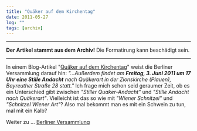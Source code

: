```yaml
---
title: "Quäker auf dem Kirchentag"
date: 2011-05-27
log: ""
tags: [archiv]
---
```

<hr><b>Der Artikel stammt aus dem Archiv!</b> Die Formatirung kann beschädigt sein.<hr>
In einem Blog-Artikel "<a href="http://quaekerberlin.wordpress.com/2011/05/27/quaker-auf-dem-kirchentag/">Quäker auf dem Kirchentag</a>" weist die Berliner Versammlung darauf hin: <i>"...Außerdem findet am <strong>Freitag, 3. Juni 2011 um 17 Uhr eine Stille Andacht</strong> nach Quäkerart in der Zionskirche (Plauen), Bayreuther Straße 28 statt."</i>
<!--break-->
Ich frage mich schon seid geraumer Zeit, ob es ein Unterschied gibt zwischen <i>"Stiller Quaker-Andacht"</i> und 
<i>"Stille Andacht nach Quäkerart"</i>. Vielleicht ist das so wie mit  <i>"Wiener Schnitzel"</i> und 
<i>"Schnitzel Wiener Art"</i>? Also mal bekommt man es mit ein Schwein zu tun, mal mit ein Kalb?

Weiter zu ... <a href="http://quaekerberlin.wordpress.com">Berliner Versammlung</a>

